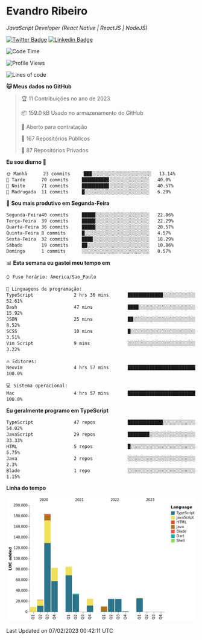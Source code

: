 # Evandro **Ribeiro**

*JavaScript Developer (React Native | ReactJS | NodeJS)*

[![Twitter Badge](https://img.shields.io/badge/-@ribeiroevandro-201B2D?style=flat-square&labelColor=201B2D&logo=twitter&logoColor=white&link=https://twitter.com/ribeiroevandro)](https://twitter.com/ribeiroevandro) 
[![Linkedin Badge](https://img.shields.io/badge/-Evandro%20Ribeiro-201B2D?style=flat-square&logo=Linkedin&logoColor=white&link=https://www.linkedin.com/in/ribeiroevandro)](https://www.linkedin.com/in/ribeiroevandro) 


<!--START_SECTION:waka-->
![Code Time](http://img.shields.io/badge/Code%20Time-3%2C105%20hrs%2015%20mins-blue)

![Profile Views](http://img.shields.io/badge/Visualizac%C3%B5es%20do%20perfil-0-blue)

![Lines of code](https://img.shields.io/badge/Desde%20o%20Hello%20World%20eu%20escrevi-527%20Thousand%20linhas%20de%20c%C3%B3digo-blue)

**🐱 Meus dados no GitHub** 

> 🏆 11 Contribuições no ano de 2023
 > 
> 📦 159.0 kB Usado no armazenamento do GitHub 
 > 
> 💼 Aberto para contratação
 > 
> 📜 167 Repositórios Públicos 
 > 
> 🔑 87 Repositórios Privados  
 > 
**Eu sou diurno 🐤** 

```text
🌞 Manhã      23 commits     ███░░░░░░░░░░░░░░░░░░░░░░   13.14% 
🌆 Tarde      70 commits     ██████████░░░░░░░░░░░░░░░   40.0% 
🌃 Noite      71 commits     ██████████░░░░░░░░░░░░░░░   40.57% 
🌙 Madrugada  11 commits     █░░░░░░░░░░░░░░░░░░░░░░░░   6.29%

```
📅 **Sou mais produtivo em Segunda-Feira** 

```text
Segunda-Feira40 commits     █████░░░░░░░░░░░░░░░░░░░░   22.86% 
Terça-Feira  39 commits     █████░░░░░░░░░░░░░░░░░░░░   22.29% 
Quarta-Feira 36 commits     █████░░░░░░░░░░░░░░░░░░░░   20.57% 
Quinta-Feira 8 commits      █░░░░░░░░░░░░░░░░░░░░░░░░   4.57% 
Sexta-Feira  32 commits     ████░░░░░░░░░░░░░░░░░░░░░   18.29% 
Sábado       19 commits     ██░░░░░░░░░░░░░░░░░░░░░░░   10.86% 
Domingo      1 commits      ░░░░░░░░░░░░░░░░░░░░░░░░░   0.57%

```


📊 **Esta semana eu gastei meu tempo em** 

```text
⌚︎ Fuso horário: America/Sao_Paulo

💬 Linguagens de programação: 
TypeScript               2 hrs 36 mins       █████████████░░░░░░░░░░░░   52.61% 
Bash                     47 mins             ████░░░░░░░░░░░░░░░░░░░░░   15.92% 
JSON                     25 mins             ██░░░░░░░░░░░░░░░░░░░░░░░   8.52% 
SCSS                     10 mins             █░░░░░░░░░░░░░░░░░░░░░░░░   3.51% 
Vim Script               9 mins              ░░░░░░░░░░░░░░░░░░░░░░░░░   3.22%

🔥 Editores: 
Neovim                   4 hrs 57 mins       █████████████████████████   100.0%

💻 Sistema operacional: 
Mac                      4 hrs 57 mins       █████████████████████████   100.0%

```

**Eu geralmente programo em TypeScript** 

```text
TypeScript               47 repos            █████████████░░░░░░░░░░░░   54.02% 
JavaScript               29 repos            ████████░░░░░░░░░░░░░░░░░   33.33% 
HTML                     5 repos             █░░░░░░░░░░░░░░░░░░░░░░░░   5.75% 
Java                     2 repos             ░░░░░░░░░░░░░░░░░░░░░░░░░   2.3% 
Blade                    1 repo              ░░░░░░░░░░░░░░░░░░░░░░░░░   1.15%

```


**Linha do tempo**

![Chart not found](https://raw.githubusercontent.com/ribeiroevandro/ribeiroevandro/main/charts/bar_graph.png) 


 Last Updated on 07/02/2023 00:42:11 UTC
<!--END_SECTION:waka-->
